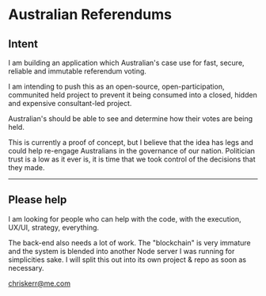 # Australian Referendums


## Intent
I am building an application which Australian's case use for fast, secure, reliable and immutable referendum voting. 

I am intending to push this as an open-source, open-participation, communited held project to prevent it being consumed into a closed, hidden and expensive consultant-led project. 

Australian's should be able to see and determine how their votes are being held.

This is currently a proof of concept, but I believe that the idea has legs and could help re-engage Australians in the governance of our nation. Politician trust is a low as it ever is, it is time that we took control of the decisions that they made. 

---

## Please help
I am looking for people who can help with the code, with the execution, UX/UI, strategy, everything. 

The back-end also needs a lot of work. The "blockchain" is very immature and the system is blended into another Node server I was running for simplicities sake. I will split this out into its own project & repo as soon as necessary.

chriskerr@me.com